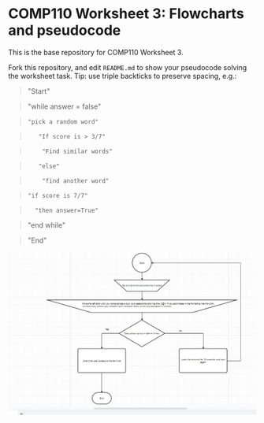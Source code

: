 COMP110 Worksheet 3: Flowcharts and pseudocode
==============================================

This is the base repository for COMP110 Worksheet 3.

Fork this repository, and edit `README.md` to show your pseudocode solving the
worksheet task. Tip: use triple backticks to preserve spacing, e.g.:

> "Start"

>   "while answer = false"

>     "pick a random word"

>        "If score is > 3/7"

>         "Find similar words"

>        "else"

>         "find another word"

>     "if score is 7/7"

>       "then answer=True"

>   "end while"

>   "End"

![alt text]( flowchart.JPG
"flowchart")

~~~~~~~~~~~~~~~~~~~~~~~~~~~~~~~~~~~~~~~~~~~~~~~~~~~~~~~~~~~~~~~~~~~~~~~~~~~~~~~~

~~~~~~~~~~~~~~~~~~~~~~~~~~~~~~~~~~~~~~~~~~~~~~~~~~~~~~~~~~~~~~~~~~~~~~~~~~~~~~~~
